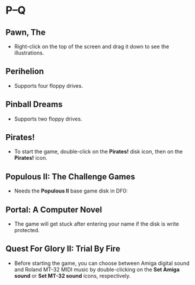 # P–Q

## Pawn, The

- Right-click on the top of the screen and drag it down to see the
  illustrations.


## Perihelion

- Supports four floppy drives.


## Pinball Dreams

- Supports two floppy drives.


## Pirates!

- To start the game, double-click on the **Pirates!** disk icon, then on the
  **Pirates!** icon.


## Populous II: The Challenge Games

- Needs the **Populous II** base game disk in DF0:


## Portal: A Computer Novel

- The game will get stuck after entering your name if the disk is write
  protected.


## Quest For Glory II: Trial By Fire

- Before starting the game, you can choose between Amiga digital sound and
  Roland MT-32 MIDI music by double-clicking on the **Set Amiga sound** or
  **Set MT-32 sound** icons, respectively.


